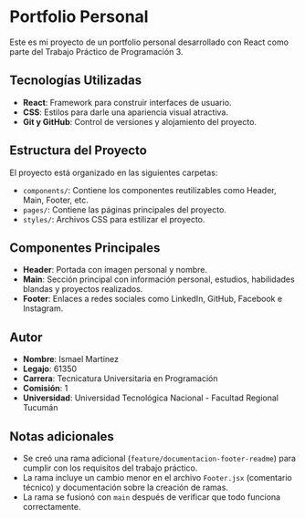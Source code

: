 # Portfolio Personal

Este es mi proyecto de un portfolio personal desarrollado con React como parte del Trabajo Práctico de Programación 3.

## Tecnologías Utilizadas
- **React**: Framework para construir interfaces de usuario.
- **CSS**: Estilos para darle una apariencia visual atractiva.
- **Git y GitHub**: Control de versiones y alojamiento del proyecto.

## Estructura del Proyecto
El proyecto está organizado en las siguientes carpetas:
- `components/`: Contiene los componentes reutilizables como Header, Main, Footer, etc.
- `pages/`: Contiene las páginas principales del proyecto.
- `styles/`: Archivos CSS para estilizar el proyecto.

## Componentes Principales
- **Header**: Portada con imagen personal y nombre.
- **Main**: Sección principal con información personal, estudios, habilidades blandas y proyectos realizados.
- **Footer**: Enlaces a redes sociales como LinkedIn, GitHub, Facebook e Instagram.

## Autor
- **Nombre**: Ismael Martinez
- **Legajo**: 61350
- **Carrera**: Tecnicatura Universitaria en Programación
- **Comisión**: 1
- **Universidad**: Universidad Tecnológica Nacional - Facultad Regional Tucumán

## Notas adicionales
- Se creó una rama adicional (`feature/documentacion-footer-readme`) para cumplir con los requisitos del trabajo práctico.
- La rama incluye un cambio menor en el archivo `Footer.jsx` (comentario técnico) y documentación sobre la creación de ramas.
- La rama se fusionó con `main` después de verificar que todo funciona correctamente.